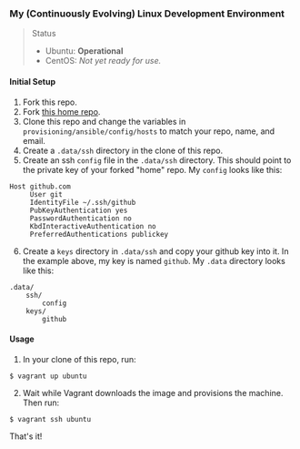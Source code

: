 ### My (Continuously Evolving) Linux Development Environment

> Status
>
> - Ubuntu: **Operational**
> - CentOS: *Not yet ready for use.*

#### Initial Setup

1. Fork this repo.
2. Fork [this home repo](https://github.com/themattrix/home).
3. Clone this repo and change the variables in `provisioning/ansible/config/hosts` to match your repo, name, and email.
4. Create a `.data/ssh` directory in the clone of this repo.
5. Create an ssh `config` file in the `.data/ssh` directory. This should point to the private key of your forked "home" repo. My `config` looks like this:

```
Host github.com
     User git
     IdentityFile ~/.ssh/github
     PubKeyAuthentication yes
     PasswordAuthentication no
     KbdInteractiveAuthentication no
     PreferredAuthentications publickey
```

6. Create a `keys` directory in `.data/ssh` and copy your github key into it. In the example above, my key is named `github`. My `.data` directory looks like this:

```
.data/
    ssh/
        config
    keys/
        github
```

#### Usage

1. In your clone of this repo, run:

```
$ vagrant up ubuntu
```

2. Wait while Vagrant downloads the image and provisions the machine. Then run:

```
$ vagrant ssh ubuntu
```

That's it!
